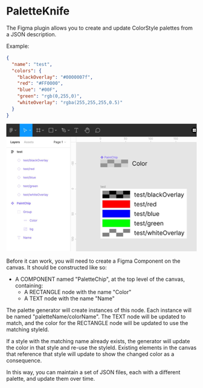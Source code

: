 # PaletteKnife

The Figma plugin allows you to create and update ColorStyle palettes from a JSON description.

Example:

```json
{
  "name": "test",
  "colors": {
    "blackOverlay": "#0000007f",
    "red": "#FF0000",
    "blue": "#00F",
    "green": "rgb(0,255,0)",
    "whiteOverlay": "rgba(255,255,255,0.5)"
  }
}
```

![Example](./Example.jpg)

Before it can work, you will need to create a Figma Component on the canvas. It should be constructed like so:

- A COMPONENT named "PaletteChip", at the top level of the canvas, containing:
  - A RECTANGLE node with the name "Color"
  - A TEXT node with the name "Name"

The palette generator will create instances of this node. Each instance will be named "paletteName/colorName". The TEXT node will be updated to match, and the color for the RECTANGLE node will be updated to use the matching styleId.

If a style with the matching name already exists, the generator will update the color in that style and re-use the styleId. Existing elements in the canvas that reference that style will update to show the changed color as a consequence.

In this way, you can maintain a set of JSON files, each with a different palette, and update them over time.
